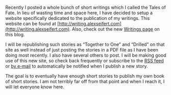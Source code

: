 Recently I posted a whole bunch of short writings which I called the Tales of Fate. In lieu of wasting time and space here, I have decided to setup a website specifically dedicated to the publication of my writings. This website can be found at [http://writing.alexseifert.com](http://writing.alexseifert.com). Also, check out the new [Writings page](http://blog.alexseifert.com/writings/) on this blog.

I will be republishing such stories as “Together to One” and “Drilled” on that site as well instead of just posting the stories in a PDF file as I have been doing most recently. I also have several others to post. I will be making good use of this new site, so check back frequently or subscribe to the [RSS feed](http://feeds2.feedburner.com/alexseifert/writings) or [by e-mail](http://blog.alexseifert.com/writings/) to automatically be notified when I publish a new story.

The goal is to eventually have enough short stories to publish my own book of short stories. I am not terribly far off from that point and when I reach it, I will let everyone know here.